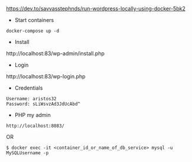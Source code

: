 https://dev.to/savvasstephnds/run-wordpress-locally-using-docker-5bk2

- Start containers
```
docker-compose up -d
```
- Install

http://localhost:83/wp-admin/install.php

- Login

http://localhost:83/wp-login.php

- Credentials
```
Username: aristos32
Password: sLiWsvzAd3JdUcAbd^
```

- PHP my admin
```
http://localhost:8083/
```
OR
```
$ docker exec -it <container_id_or_name_of_db_service> mysql -u MySQLUsername -p

```